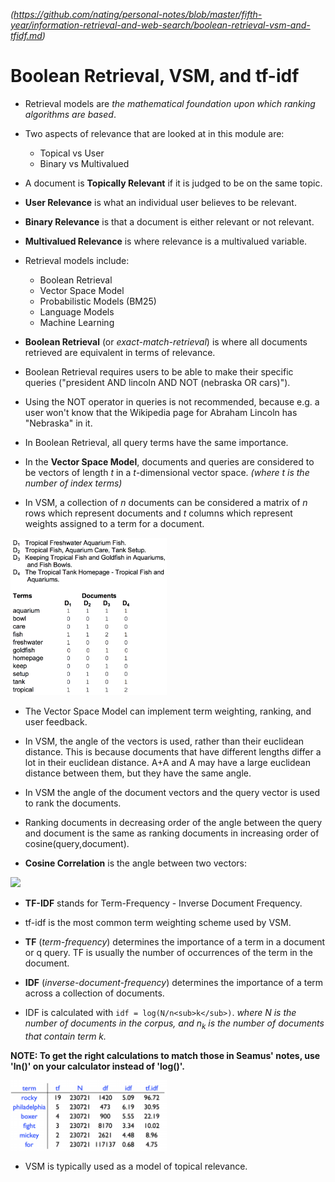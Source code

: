 
*(https://github.com/nating/personal-notes/blob/master/fifth-year/information-retrieval-and-web-search/boolean-retrieval-vsm-and-tfidf.md)*

# Boolean Retrieval, VSM, and tf-idf

* Retrieval models are *the mathematical foundation upon which ranking algorithms are based*.

* Two aspects of relevance that are looked at in this module are:
  * Topical vs User
  * Binary vs Multivalued

* A document is **Topically Relevant** if it is judged to be on the same topic.

* **User Relevance** is what an individual user believes to be relevant.

* **Binary Relevance** is that a document is either relevant or not relevant.

* **Multivalued Relevance** is where relevance is a multivalued variable.

* Retrieval models include:
  * Boolean Retrieval
  * Vector Space Model
  * Probabilistic Models (BM25)
  * Language Models
  * Machine Learning

* **Boolean Retrieval** (or *exact-match-retrieval*) is where all documents retrieved are equivalent in terms of relevance.

* Boolean Retrieval requires users to be able to make their specific queries ("president AND lincoln AND NOT (nebraska OR cars)").

* Using the NOT operator in queries is not recommended, because e.g. a user won't know that the Wikipedia page for Abraham Lincoln has "Nebraska" in it.

* In Boolean Retrieval, all query terms have the same importance.

* In the **Vector Space Model**, documents and queries are considered to be vectors of length *t* in a *t*-dimensional vector space. *(where t is the number of index terms)*

* In VSM, a collection of *n* documents can be considered a matrix of *n* rows which represent documents and *t* columns which represent weights assigned to a term for a document.

<img width="250" src="./assets/vector-space-model.png" />

* The Vector Space Model can implement term weighting, ranking, and user feedback.

* In VSM, the angle of the vectors is used, rather than their euclidean distance. This is because documents that have different lengths differ a lot in their euclidean distance. A+A and A may have a large euclidean distance between them, but they have the same angle.

* In VSM the angle of the document vectors and the query vector is used to rank the documents.

* Ranking documents in decreasing order of the angle between the query and document is the same as ranking documents in increasing order of cosine(query,document).

* **Cosine Correlation** is the angle between two vectors:

<img width="250" src="./assets/cosine-correlation.png" />

* **TF-IDF** stands for Term-Frequency - Inverse Document Frequency.

* tf-idf is the most common term weighting scheme used by VSM.

* **TF** (*term-frequency*) determines the importance of a term in a document or q query. TF is usually the number of occurrences of the term in the document.

* **IDF** (*inverse-document-frequency*) determines the importance of a term across a collection of documents.

* IDF is calculated with `idf = log(N/n<sub>k</sub>)`. *where N is the number of documents in the corpus, and n<sub>k</sub> is the number of documents that contain term k.*

**NOTE: To get the right calculations to match those in Seamus' notes, use 'ln()' on your calculator instead of 'log()'.**

<img width="250" src="./assets/tf-idf.png" />

* VSM is typically used as a model of topical relevance.
